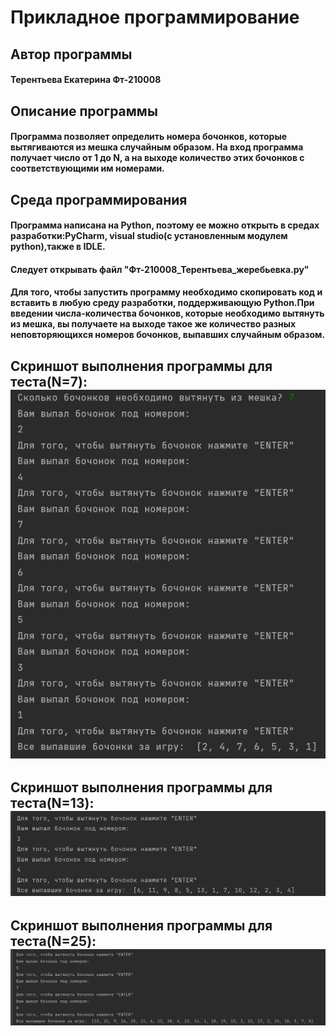# Прикладное программирование
<h2 => Автор программы </a> 
<h4 => Терентьева Екатерина Фт-210008 </a> 
<h2 => Описание программы </a> 
<h4 align=> Программа позволяет определить номера бочонков, которые вытягиваются из мешка случайным образом. На вход программа получает число от 1 до N, а на выходе количество этих бочонков с соответствующими им номерами. </h3>
<h2 => Среда программирования </a> 
<h4 align=>Программа написана на Python, поэтому ее можно открыть в средах разработки:PyCharm, visual studiо(с установленным модулем python),также в IDLE. </h3>
<h4 align=>Следует открывать файл "Фт-210008_Терентьева_жеребьевка.py" </h3>
<h4 align=>Для того, чтобы запустить программу необходимо скопировать код и вставить в любую среду разработки, поддерживающую Python.При введении числа-количества бочонков, которые необходимо вытянуть из мешка, вы получаете на выходе такое же количество разных неповторяющихся номеров бочонков, выпавших случайным образом. </h3>
<h2 => Скриншот выполнения программы для теста(N=7): </a> 
<img src="https://github.com/Katerina001Tr/laba-8/blob/main/screenshots/%D0%A1%D0%BD%D0%B8%D0%BC%D0%BE%D0%BA%20%D1%8D%D0%BA%D1%80%D0%B0%D0%BD%D0%B0%20(1064).png" alt="">
<h2 => Скриншот выполнения программы для теста(N=13): </a> 
<img src="https://github.com/Katerina001Tr/laba-8/blob/main/screenshots/%D0%A1%D0%BD%D0%B8%D0%BC%D0%BE%D0%BA%20%D1%8D%D0%BA%D1%80%D0%B0%D0%BD%D0%B0%20(1065).png " alt="">
<h2 => Скриншот выполнения программы для теста(N=25): </a> 
<img src="https://github.com/Katerina001Tr/laba-8/blob/main/screenshots/%D0%A1%D0%BD%D0%B8%D0%BC%D0%BE%D0%BA%20%D1%8D%D0%BA%D1%80%D0%B0%D0%BD%D0%B0%20(1066).png " alt="">
